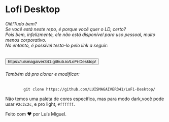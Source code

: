 <h1>Lofi Desktop</h1>
<h6>Oiê!Tudo bem?<br>Se você está neste repo, é porque você quer o LD, certo?<br>Pois bem, infelizmente, ele não está disponível para uso pessoal, muito menos corporativo.<br>No entanto, é possível testa-lo pelo link a seguir:</h6>
<button>
 https://luismagaiver341.github.io/LoFi-Desktop/
</button>
<h6>Também dá pra clonar e modificar:</h6>


```console
        git clone https://github.com/LUISMAGAIVER341/LoFi-Desktop/
```

Não temos uma paleta de cores específica, mas para modo dark,você pode usar `#2c2c2c`, e pro light, `#ffffff`.


Feito com ❤ por Luís Miguel.
